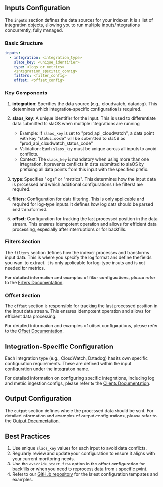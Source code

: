 ## Inputs Configuration

The `inputs` section defines the data sources for your indexer. It is a list of integration objects, allowing you to run multiple inputs/integrations concurrently, fully managed.

### Basic Structure

```yaml
inputs:
  - integration: <integration_type>
    slaos_key: <unique_identifier>
    type: <logs_or_metrics>
    <integration_specific_config>
    filters: <filter_config>
    offset: <offset_config>
```

### Key Components

1. **integration**: Specifies the data source (e.g., cloudwatch, datadog). This determines which integration-specific configuration is required.

2. **slaos_key**: A unique identifier for the input. This is used to differentiate data submitted to slaOS when multiple integrations are running.
   - Example: If `slaos_key` is set to "prod_api_cloudwatch", a data point with key "status_code" will be submitted to slaOS as "prod_api_cloudwatch_status_code".
   - Validation: Each `slaos_key` must be unique across all inputs to avoid conflicts.
   - Context: The `slaos_key` is mandatory when using more than one integration. It prevents conflicts in data submitted to slaOS by prefixing all data points from this input with the specified prefix.

3. **type**: Specifies "logs" or "metrics". This determines how the input data is processed and which additional configurations (like filters) are required.

4. **filters**: Configuration for data filtering. This is only applicable and required for log-type inputs. It defines how log data should be parsed and transformed.

5. **offset**: Configuration for tracking the last processed position in the data stream. This ensures idempotent operation and allows for efficient data processing, especially after interruptions or for backfills.

### Filters Section

The `filters` section defines how the indexer processes and transforms input data. This is where you specify the log format and define the fields you want to extract. It is only applicable for log-type inputs and is not needed for metrics.

For detailed information and examples of filter configurations, please refer to the [Filters Documentation](./filters).

### Offset Section

The `offset` section is responsible for tracking the last processed position in the input data stream. This ensures idempotent operation and allows for efficient data processing.

For detailed information and examples of offset configurations, please refer to the [Offset Documentation](./offset/).

## Integration-Specific Configuration

Each integration type (e.g., CloudWatch, Datadog) has its own specific configuration requirements. These are defined within the input configuration under the integration name.

For detailed information on configuring specific integrations, including log and metric ingestion configs, please refer to the [Clients Documentation](./clients/).

## Output Configuration

The `output` section defines where the processed data should be sent. For detailed information and examples of output configurations, please refer to the [Output Documentation](./output/).

## Best Practices

1. Use unique `slaos_key` values for each input to avoid data conflicts.
2. Regularly review and update your configuration to ensure it aligns with your current monitoring needs.
3. Use the `override_start_from` option in the offset configuration for backfills or when you need to reprocess data from a specific point.
4. Refer to our [GitHub repository](https://github.com/rated-network/rated-log-indexer/tree/main/templates) for the latest configuration templates and examples.
